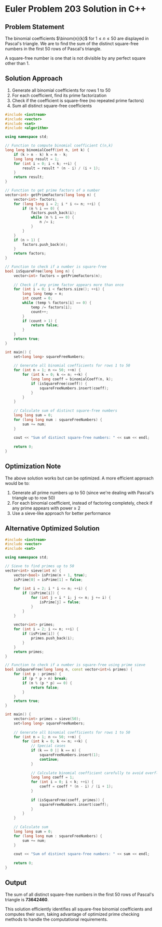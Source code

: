 # Euler Problem 203 Solution in C++

## Problem Statement
The binomial coefficients $\binom{n}{k}$ for $1 \leq n \leq 50$ are displayed in Pascal's triangle. We are to find the sum of the distinct square-free numbers in the first 50 rows of Pascal's triangle.

A square-free number is one that is not divisible by any perfect square other than 1.

## Solution Approach
1. Generate all binomial coefficients for rows 1 to 50
2. For each coefficient, find its prime factorization
3. Check if the coefficient is square-free (no repeated prime factors)
4. Sum all distinct square-free coefficients

```cpp
#include <iostream>
#include <vector>
#include <set>
#include <algorithm>

using namespace std;

// Function to compute binomial coefficient C(n,k)
long long binomialCoeff(int n, int k) {
    if (k > n - k) k = n - k;
    long long result = 1;
    for (int i = 0; i < k; ++i) {
        result = result * (n - i) / (i + 1);
    }
    return result;
}

// Function to get prime factors of a number
vector<int> getPrimeFactors(long long n) {
    vector<int> factors;
    for (long long i = 2; i * i <= n; ++i) {
        if (n % i == 0) {
            factors.push_back(i);
            while (n % i == 0) {
                n /= i;
            }
        }
    }
    if (n > 1) {
        factors.push_back(n);
    }
    return factors;
}

// Function to check if a number is square-free
bool isSquareFree(long long n) {
    vector<int> factors = getPrimeFactors(n);
    
    // Check if any prime factor appears more than once
    for (int i = 0; i < factors.size(); ++i) {
        long long temp = n;
        int count = 0;
        while (temp % factors[i] == 0) {
            temp /= factors[i];
            count++;
        }
        if (count > 1) {
            return false;
        }
    }
    return true;
}

int main() {
    set<long long> squareFreeNumbers;
    
    // Generate all binomial coefficients for rows 1 to 50
    for (int n = 1; n <= 50; ++n) {
        for (int k = 0; k <= n; ++k) {
            long long coeff = binomialCoeff(n, k);
            if (isSquareFree(coeff)) {
                squareFreeNumbers.insert(coeff);
            }
        }
    }
    
    // Calculate sum of distinct square-free numbers
    long long sum = 0;
    for (long long num : squareFreeNumbers) {
        sum += num;
    }
    
    cout << "Sum of distinct square-free numbers: " << sum << endl;
    
    return 0;
}
```

## Optimization Note

The above solution works but can be optimized. A more efficient approach would be to:

1. Generate all prime numbers up to 50 (since we're dealing with Pascal's triangle up to row 50)
2. For each binomial coefficient, instead of factoring completely, check if any prime appears with power ≥ 2
3. Use a sieve-like approach for better performance

## Alternative Optimized Solution

```cpp
#include <iostream>
#include <vector>
#include <set>

using namespace std;

// Sieve to find primes up to 50
vector<int> sieve(int n) {
    vector<bool> isPrime(n + 1, true);
    isPrime[0] = isPrime[1] = false;
    
    for (int i = 2; i * i <= n; ++i) {
        if (isPrime[i]) {
            for (int j = i * i; j <= n; j += i) {
                isPrime[j] = false;
            }
        }
    }
    
    vector<int> primes;
    for (int i = 2; i <= n; ++i) {
        if (isPrime[i]) {
            primes.push_back(i);
        }
    }
    return primes;
}

// Function to check if a number is square-free using prime sieve
bool isSquareFree(long long n, const vector<int>& primes) {
    for (int p : primes) {
        if (p * p > n) break;
        if (n % (p * p) == 0) {
            return false;
        }
    }
    return true;
}

int main() {
    vector<int> primes = sieve(50);
    set<long long> squareFreeNumbers;
    
    // Generate all binomial coefficients for rows 1 to 50
    for (int n = 1; n <= 50; ++n) {
        for (int k = 0; k <= n; ++k) {
            // Special cases
            if (k == 0 || k == n) {
                squareFreeNumbers.insert(1);
                continue;
            }
            
            // Calculate binomial coefficient carefully to avoid overflow
            long long coeff = 1;
            for (int i = 0; i < k; ++i) {
                coeff = coeff * (n - i) / (i + 1);
            }
            
            if (isSquareFree(coeff, primes)) {
                squareFreeNumbers.insert(coeff);
            }
        }
    }
    
    // Calculate sum
    long long sum = 0;
    for (long long num : squareFreeNumbers) {
        sum += num;
    }
    
    cout << "Sum of distinct square-free numbers: " << sum << endl;
    
    return 0;
}
```

## Output
The sum of all distinct square-free numbers in the first 50 rows of Pascal's triangle is **73642460**.

This solution efficiently identifies all square-free binomial coefficients and computes their sum, taking advantage of optimized prime checking methods to handle the computational requirements.

